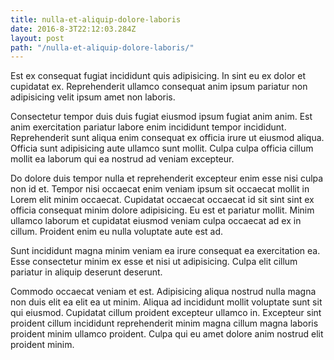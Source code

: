 ```yaml
---
title: nulla-et-aliquip-dolore-laboris
date: 2016-8-3T22:12:03.284Z
layout: post
path: "/nulla-et-aliquip-dolore-laboris/"
---
```


Est ex consequat fugiat incididunt quis adipisicing. In sint eu ex dolor et cupidatat ex. Reprehenderit ullamco consequat anim ipsum pariatur non adipisicing velit ipsum amet non laboris.

Consectetur tempor duis duis fugiat eiusmod ipsum fugiat anim anim. Est anim exercitation pariatur labore enim incididunt tempor incididunt. Reprehenderit sunt aliqua enim consequat ex officia irure ut eiusmod aliqua. Officia sunt adipisicing aute ullamco sunt mollit. Culpa culpa officia cillum mollit ea laborum qui ea nostrud ad veniam excepteur.

Do dolore duis tempor nulla et reprehenderit excepteur enim esse nisi culpa non id et. Tempor nisi occaecat enim veniam ipsum sit occaecat mollit in Lorem elit minim occaecat. Cupidatat occaecat occaecat id sit sint sint ex officia consequat minim dolore adipisicing. Eu est et pariatur mollit. Minim ullamco laborum et cupidatat eiusmod veniam culpa occaecat ad ex in cillum. Proident enim eu nulla voluptate aute est ad.

Sunt incididunt magna minim veniam ea irure consequat ea exercitation ea. Esse consectetur minim ex esse et nisi ut adipisicing. Culpa elit cillum pariatur in aliquip deserunt deserunt.

Commodo occaecat veniam et est. Adipisicing aliqua nostrud nulla magna non duis elit ea elit ea ut minim. Aliqua ad incididunt mollit voluptate sunt sit qui eiusmod. Cupidatat cillum proident excepteur ullamco in. Excepteur sint proident cillum incididunt reprehenderit minim magna cillum magna laboris proident minim ullamco proident. Culpa qui eu amet dolore anim nostrud elit proident minim.